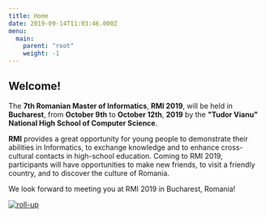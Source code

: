 ```yaml
---
title: Home
date: 2019-09-14T11:03:46.000Z
menu:
  main:
    parent: "root"
    weight: -1
---
```

## Welcome!

The **7th Romanian Master of Informatics**, **RMI 2019**, will be held in
**Bucharest**, from **October 9th** to **October 12th**, **2019** by the
**"Tudor Vianu" National High School of Computer Science**.

**RMI** provides a great opportunity for young people to demonstrate their
abilities in Informatics, to exchange knowledge and to enhance cross-cultural
contacts in high-school education. Coming to RMI 2019, participants will have
opportunities to make new friends, to visit a friendly country, and to discover
the culture of Romania.

We look forward to meeting you at RMI 2019 in Bucharest, Romania!

[![roll-up](/assets/rollup.png)](/rmi_2019/assets/rollup.png)
